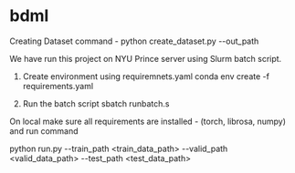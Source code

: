 # bdml
Creating Dataset command - 
python create_dataset.py <original-folder> --out_path <path to save the data for project>
  
  
We have run this project on NYU Prince server using Slurm batch script.

1. Create environment using requiremnets.yaml
conda env create -f requirements.yaml

2. Run the batch script 
sbatch runbatch.s

On local 
make sure all requirements are installed - (torch, librosa, numpy) and run command

python run.py --train_path <train_data_path> --valid_path <valid_data_path> --test_path <test_data_path>
